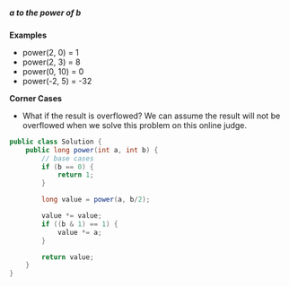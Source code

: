 ##### a to the power of b
**Examples**
* power(2, 0) = 1
* power(2, 3) = 8
* power(0, 10) = 0
* power(-2, 5) = -32

**Corner Cases**
* What if the result is overflowed? We can assume the result will not be overflowed when we solve this problem on this online judge.
```java
public class Solution {
    public long power(int a, int b) {
        // base cases
        if (b == 0) {
            return 1;
        }

        long value = power(a, b/2);

        value *= value;
        if ((b & 1) == 1) {
            value *= a;
        }

        return value;
    }
}
```

